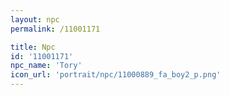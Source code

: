 ```yaml
---
layout: npc
permalink: /11001171

title: Npc
id: '11001171'
npc_name: 'Tory'
icon_url: 'portrait/npc/11000889_fa_boy2_p.png'
---
```

